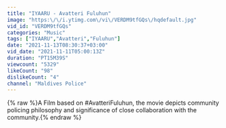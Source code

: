 ```yaml
---
title: "IYAARU - Avatteri Fuluhun"
image: "https:\/\/i.ytimg.com\/vi\/VERDM9tfGQs\/hqdefault.jpg"
vid_id: "VERDM9tfGQs"
categories: "Music"
tags: ["IYAARU","Avatteri","Fuluhun"]
date: "2021-11-13T08:30:37+03:00"
vid_date: "2021-11-11T05:00:13Z"
duration: "PT15M39S"
viewcount: "5329"
likeCount: "98"
dislikeCount: "4"
channel: "Maldives Police"
---
```

{% raw %}A Film based on #AvatteriFuluhun, the movie depicts community policing philosophy and significance of close collaboration with the community.{% endraw %}
